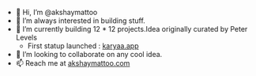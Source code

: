 - 👋 Hi, I’m @akshaymattoo
- 👀 I’m always interested in building stuff. 
- 🌱 I’m currently building 12 * 12 projects.Idea originally curated by Peter Levels
   - First statup launched : [karyaa.app](karyaa.app)
- 💞️ I’m looking to collaborate on any cool idea.
- 📫 Reach me at [akshaymattoo.com](akshaymattoo.com)

<!---
akshaymattoo/akshaymattoo is a ✨ special ✨ repository because its `README.md` (this file) appears on your GitHub profile.
You can click the Preview link to take a look at your changes.
--->
